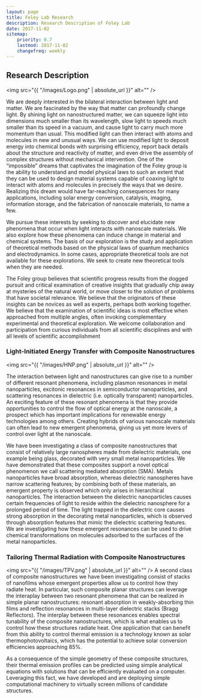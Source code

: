 ```yaml
---
layout: page
title: Foley Lab Research
description: Research Description of Foley Lab
date: 2017-11-02
sitemap:
    priority: 0.7
    lastmod: 2017-11-02
    changefreq: weekly
---
```

## Research Description

<span class="image left"><img src="{{ "/images/Logo.png" | absolute_url }}" alt="" /></span>

<!-- The Foley group works by the motto the difficult we do immediately, the impossible takes a little longer. -->
We are deeply interested in the bilateral interaction between light and matter. We are fascinated by the way that matter can profoundly change light. By shining light on nanostructured matter, we can squeeze light into dimensions much smaller than its wavelength, slow light to speeds much smaller than its speed in a vacuum, and cause light to carry much more momentum than usual. This modified light can then interact with atoms and molecules in new and unusual ways. We can use modified light to deposit energy into chemical bonds with surprising efficiency, report back details about the structure and reactivity of matter, and even drive the assembly of complex structures without mechanical intervention. One of the “impossible” dreams that captivates the imagination of the Foley group is the ability to understand and model physical laws to such an extent that they can be used to design material systems capable of coaxing light to interact with atoms and molecules in precisely the ways that we desire. Realizing this dream would have far-reaching consequences for many applications, including solar energy conversion, catalysis, imaging, information storage, and the fabrication of nanoscale materials, to name a few. 

We pursue these interests by seeking to discover and elucidate new phenomena that occur when light interacts with nanoscale materials. We also explore how these phenomena can induce change in material and chemical systems. The basis of our exploration is the study and application of theoretical methods based on the physical laws of quantum mechanics and electrodynamics. In some cases, appropriate theoretical tools are not available for these explorations. We seek to create new theoretical tools when they are needed. 

The Foley group believes that scientific progress results from the dogged pursuit and critical examination of creative insights that gradually chip away at mysteries of the natural world, or move closer to the solution of problems that have societal relevance. We believe that the originators of these insights can be novices as well as experts, perhaps both working together. We believe that the examination of scientific ideas is most effective when approached from multiple angles, often invoking complementary experimental and theoretical exploration. We welcome collaboration and participation from curious individuals from all scientific disciplines and with all levels of scientific accomplishment

### Light-Initiated Energy Transfer with Composite Nanostructures
<span class="image left"><img src="{{ "/images/HNP.png" | absolute_url }}" alt="" /></span>
<!-- <div class="box"> <p> -->
The interaction between light and nanostructures can give rise to a number of different resonant phenomena, including plasmon resonances in metal nanoparticles, excitonic resonances in semiconductor nanoparticles, and scattering resonances in dielectric (i.e. optically transparent) nanoparticles.  An exciting feature of these resonant phenomena is that they provide opportunities to control the flow of optical energy at the nanoscale, a prospect which has important implications for renewable energy technologies among others.  Creating hybrids of various nanoscale materials can often lead to new emergent phenomena, giving us yet more levers of control over light at the nanoscale.

We have been investigating a class of composite nanostructures that consist of relatively large nanospheres made from dielectric materials, one example being glass, decorated with very small metal nanoparticles.  We have demonstrated that these composites support a novel optical phenomenon we call scattering mediated absorption (SMA). Metals nanoparticles have broad absorption, whereas dielectric nanospheres have narrow scattering features; by combining both of these materials, an emergent property is observed which only arises in hierarchical nanoparticles. The interaction between the dielectric nanoparticles causes certain frequencies of light to reside within the dielectric nanosphere for a prolonged period of time. The light trapped in the dielectric core causes strong absorption in the decorating metal nanoparticles, which is observed through absorption features that mimic the dielectric scattering features.  We are investigating how these emergent resonances can be used to drive chemical transformations on molecules adsorbed to the surfaces of the metal nanoparticles.

<!--  </p> </div>  -->

### Tailoring Thermal Radiation with Composite Nanostructures 
<!-- <div class="box"> <p>  -->
<span class="image left"><img src="{{ "/images/TPV.png" | absolute_url }}" alt="" /></span>
A second class of composite nanostructures we have been investigating consist of stacks of nanofilms whose emergent properties allow us to control how they radiate heat.  In particular, such composite planar structures can leverage the interaplay between two resonant phenomena that can be realized in simple planar nanostructures: resonant absorption in weakly-absorbing thin films and reflection resonances in multi-layer dielectric stacks (Bragg Reflectors). The interplay between these resonances enables spectral tunability of the composite nanostructures, 
which is what enables us to control how these structures
radiate heat.  One application that can benefit from this ability to control thermal emission 
is a technology known as solar thermophotovoltaics, which 
has the potential to achieve solar conversion efficiencies approaching 85%.

As a consequence of the simple geometry of these composite structures, their thermal emission profiles can be
predicted using simple analytical equations with solutions that can be efficiently evaluated on a computer.  Leveraging this
fact, we have developed and are deploying
simple computational machinery to virtually screen millions of candidate structures.  


 <!--  </p> </div> . -->
